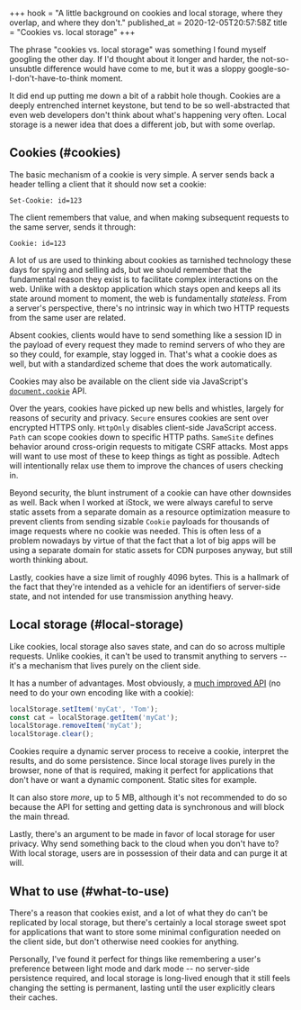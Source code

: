 +++
hook = "A little background on cookies and local storage, where they overlap, and where they don't."
published_at = 2020-12-05T20:57:58Z
title = "Cookies vs. local storage"
+++

The phrase "cookies vs. local storage" was something I found myself googling the other day. If I'd thought about it longer and harder, the not-so-unsubtle difference would have come to me, but it was a sloppy google-so-I-don't-have-to-think moment.

It did end up putting me down a bit of a rabbit hole though. Cookies are a deeply entrenched internet keystone, but tend to be so well-abstracted that even web developers don't think about what's happening very often. Local storage is a newer idea that does a different job, but with some overlap.

## Cookies (#cookies)

The basic mechanism of a cookie is very simple. A server sends back a header telling a client that it should now set a cookie:

```
Set-Cookie: id=123
```

The client remembers that value, and when making subsequent requests to the same server, sends it through:

```
Cookie: id=123
```

A lot of us are used to thinking about cookies as tarnished technology these days for spying and selling ads, but we should remember that the fundamental reason they exist is to facilitate complex interactions on the web. Unlike with a desktop application which stays open and keeps all its state around moment to moment, the web is fundamentally _stateless_. From a server's perspective, there's no intrinsic way in which two HTTP requests from the same user are related.

Absent cookies, clients would have to send something like a session ID in the payload of every request they made to remind servers of who they are so they could, for example, stay logged in. That's what a cookie does as well, but with a standardized scheme that does the work automatically.

Cookies may also be available on the client side via JavaScript's [`document.cookie`](https://developer.mozilla.org/en-US/docs/Web/API/Document/cookie) API.

Over the years, cookies have picked up new bells and whistles, largely for reasons of security and privacy. `Secure` ensures cookies are sent over encrypted HTTPS only. `HttpOnly` disables client-side JavaScript access. `Path` can scope cookies down to specific HTTP paths. `SameSite` defines behavior around cross-origin requests to mitigate CSRF attacks. Most apps will want to use most of these to keep things as tight as possible. Adtech will intentionally relax use them to improve the chances of users checking in.

Beyond security, the blunt instrument of a cookie can have other downsides as well. Back when I worked at iStock, we were always careful to serve static assets from a separate domain as a resource optimization measure to prevent clients from sending sizable `Cookie` payloads for thousands of image requests where no cookie was needed. This is often less of a problem nowadays by virtue of that the fact that a lot of big apps will be using a separate domain for static assets for CDN purposes anyway, but still worth thinking about.

Lastly, cookies have a size limit of roughly 4096 bytes. This is a hallmark of the fact that they're intended as a vehicle for an identifiers of server-side state, and not intended for use transmission anything heavy.

## Local storage (#local-storage)

Like cookies, local storage also saves state, and can do so across multiple requests. Unlike cookies, it can't be used to transmit anything to servers -- it's a mechanism that lives purely on the client side.

It has a number of advantages. Most obviously, a [much improved API](https://developer.mozilla.org/en-US/docs/Web/API/Window/localStorage) (no need to do your own encoding like with a cookie):

``` js
localStorage.setItem('myCat', 'Tom');
const cat = localStorage.getItem('myCat');
localStorage.removeItem('myCat');
localStorage.clear();
```

Cookies require a dynamic server process to receive a cookie, interpret the results, and do some persistence. Since local storage lives purely in the browser, none of that is required, making it perfect for applications that don't have or want a dynamic component. Static sites for example.

It can also store _more_, up to 5 MB, although it's not recommended to do so because the API for setting and getting data is synchronous and will block the main thread.

Lastly, there's an argument to be made in favor of local storage for user privacy. Why send something back to the cloud when you don't have to? With local storage, users are in possession of their data and can purge it at will.

## What to use (#what-to-use)

There's a reason that cookies exist, and a lot of what they do can't be replicated by local storage, but there's certainly a local storage sweet spot for applications that want to store some minimal configuration needed on the client side, but don't otherwise need cookies for anything.

Personally, I've found it perfect for things like remembering a user's preference between light mode and dark mode -- no server-side persistence required, and local storage is long-lived enough that it still feels changing the setting is permanent, lasting until the user explicitly clears their caches.
